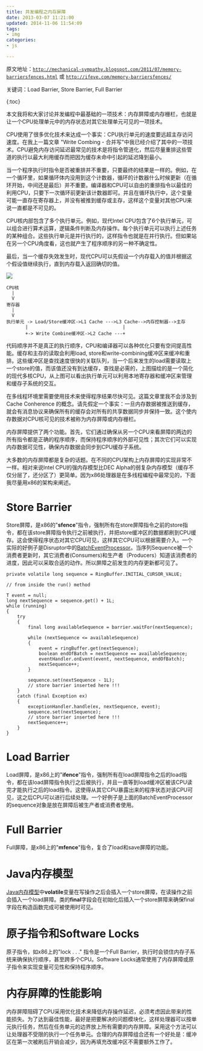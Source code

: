 ```yaml
---
title: 并发编程之内存屏障
date: 2013-03-07 11:21:00
updated: 2014-11-06 11:54:09
tags: 
- img
categories: 
- js

---
```


原文地址：[`http://mechanical-sympathy.blogspot.com/2011/07/memory-barriersfences.html`](http://mechanical-sympathy.blogspot.com/2011/07/memory-barriersfences.html) 或 [`http://ifeve.com/memory-barriersfences/`](http://ifeve.com/memory-barriersfences/)

关键词：Load Barrier, Store Barrier, Full Barrier


<!--more-->


{:toc}

本文我将和大家讨论并发编程中最基础的一项技术：内存屏障或内存栅栏，也就是让一个CPU处理单元中的内存状态对其它处理单元可见的一项技术。

CPU使用了很多优化技术来达成一个事实：CPU执行单元的速度要远超主存访问速度。在我上一篇文章 "Write Combing - 合并写"中我已经介绍了其中的一项技术。CPU避免内存访问延迟最常见的技术是将指令管道化，然后尽量重排这些管道的执行以最大利用缓存而把因为缓存未命中引起的延迟降到最小。

当一个程序执行时指令是否被重排并不重要，只要最终的结果是一样的。例如，在一个循环里，如果循环体内没用到这个计数器，循环的计数器什么时候更新（在循环开始，中间还是最后）并不重要。编译器和CPU可以自由的重排指令以最佳的利用CPU，只要下一次循环前更新该计数器即可。并且在循环执行中，这个变量可能一直存在寄存器上，并没有被推到缓存或主存，这样这个变量对其他CPU来说一直都是不可见的。

CPU核内部包含了多个执行单元。例如，现代Intel CPU包含了6个执行单元，可以组合进行算术运算，逻辑条件判断及内存操作。每个执行单元可以执行上述任务的某种组合。这些执行单元是并行执行的，这样指令也就是在并行执行。但如果站在另一个CPU角度看，这也就产生了程序顺序的另一种不确定性。

最后，当一个缓存失效发生时，现代CPU可以先假设一个内存载入的值并根据这个假设值继续执行，直到内存载入返回确切的值。


<img src="http://ifeve.com/wp-content/uploads/2013/03/cpu.png"/>

```
CPU核
  |
  V
寄存器
  |
  V
执行单元 -> Load/Store缓冲区->L1 Cache --->L3 Cache-->内存控制器-->主存
       |                                   |
       +-> Write Combine缓冲区->L2 Cache ---+
```

代码顺序并不是真正的执行顺序，CPU和编译器可以各种优化只要有空间提高性能。缓存和主存的读取会利用load, store和write-combining缓冲区来缓冲和重排。这些缓冲区是查找速度很快的关联队列，当一个后来发生的load需要读取上一个store的值，而该值还没有到达缓存，查找是必需的，上图描绘的是一个简化的现代多核CPU，从上图可以看出执行单元可以利用本地寄存器和缓冲区来管理和缓存子系统的交互。

在多线程环境里需要使用技术来使得程序结果尽快可见。这篇文章里我不会涉及到 Cache Conherence 的概念。请先假定一个事实：一旦内存数据被推送到缓存，就会有消息协议来确保所有的缓存会对所有的共享数据同步并保持一致。这个使内存数据对CPU核可见的技术被称为内存屏障或内存栅栏。

内存屏障提供了两个功能。首先，它们通过确保从另一个CPU来看屏障的两边的所有指令都是正确的程序顺序，而保持程序顺序的外部可见性；其次它们可以实现内存数据可见性，确保内存数据会同步到CPU缓存子系统。

大多数的内存屏障都是复杂的话题。在不同的CPU架构上内存屏障的实现非常不一样。相对来说Intel CPU的强内存模型比DEC Alpha的弱复杂内存模型（缓存不仅分层了，还分区了）更简单。因为x86处理器是在多线程编程中最常见的，下面我尽量用x86的架构来阐述。

# Store Barrier

Store屏障，是x86的"**sfence**"指令，强制所有在store屏障指令之前的store指令，都在该store屏障指令执行之前被执行，并把store缓冲区的数据都刷到CPU缓存。这会使得程序状态对其它CPU可见，这样其它CPU可以根据需要介入。一个实际的好例子是Disruptor中的[BatchEventProcessor](http://code.google.com/p/disruptor/source/browse/trunk/code/src/main/com/lmax/disruptor/BatchEventProcessor.java)。当序列Sequence被一个消费者更新时，其它消费者(Consumers)和生产者（Producers）知道该消费者的进度，因此可以采取合适的动作。所以屏障之前发生的内存更新都可见了。

```
private volatile long sequence = RingBuffer.INITIAL_CURSOR_VALUE;
 
// from inside the run() method
 
T event = null;
long nextSequence = sequence.get() + 1L;
while (running)
{
    try
    {
        final long availableSequence = barrier.waitFor(nextSequence);
 
        while (nextSequence <= availableSequence)
        {
            event = ringBuffer.get(nextSequence);
            boolean endOfBatch = nextSequence == availableSequence;
            eventHandler.onEvent(event, nextSequence, endOfBatch);
            nextSequence++;
        }
 
        sequence.set(nextSequence - 1L); 
        // store barrier inserted here !!!
    }
    catch (final Exception ex)
    {
        exceptionHandler.handle(ex, nextSequence, event);
        sequence.set(nextSequence);
        // store barrier inserted here !!!
        nextSequence++;
    }
}
```
# Load Barrier
Load屏障，是x86上的"**ifence**"指令，强制所有在load屏障指令之后的load指令，都在该load屏障指令执行之后被执行，并且一直等到load缓冲区被该CPU读完才能执行之后的load指令。这使得从其它CPU暴露出来的程序状态对该CPU可见，这之后CPU可以进行后续处理。一个好例子是上面的BatchEventProcessor的sequence对象是放在屏障后被生产者或消费者使用。

# Full Barrier
Full屏障，是x86上的"**mfence**"指令，复合了load和save屏障的功能。

# Java内存模型
[Java内存模型](http://en.wikipedia.org/wiki/Java_Memory_Model)中**volatile**变量在写操作之后会插入一个store屏障，在读操作之前会插入一个load屏障。类的**final**字段会在初始化后插入一个store屏障来确保final字段在构造函数完成可被使用时可见。

# 原子指令和Software Locks
原子指令，如x86上的"lock . . ." 指令是一个Full Barrier，执行时会锁住内存子系统来确保执行顺序，甚至跨多个CPU。Software Locks通常使用了内存屏障或原子指令来实现变量可见性和保持程序顺序。

# 内存屏障的性能影响
内存屏障阻碍了CPU采用优化技术来降低内存操作延迟，必须考虑因此带来的性能损失。为了达到最佳性能，最好是把要解决的问题模块化，这样处理器可以按单元执行任务，然后在任务单元的边界放上所有需要的内存屏障。采用这个方法可以让处理器不受限的执行一个任务单元。合理的内存屏障组合还有一个好处是：缓冲区在第一次被刷后开销会减少，因为再填充改缓冲区不需要额外工作了。